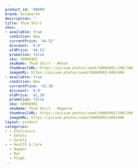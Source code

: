 ```yaml
---
product_id: '00689'
brand: Goldworth
description: ''
title: Thud Shirt
skus:
- available: true
  condition: New
  currentPrice: '44.52'
  discount: '0.0'
  oldPrice: '44.52'
  promotion: false
  sku: S0068901
  skuName: Thud Shirt - Wheat
  thumbnailURL: https://picsum.photos/seed/S0068901/300/300
  imageURL: https://picsum.photos/seed/S0068901/600/600
- available: true
  condition: New
  currentPrice: '41.36'
  discount: '0.0'
  oldPrice: '41.36'
  promotion: false
  sku: S0068902
  skuName: Thud Shirt - Magenta
  thumbnailURL: https://picsum.photos/seed/S0068902/300/300
  imageURL: https://picsum.photos/seed/S0068902/600/600
layout: product
categories:
- - Eletronics
  - Garply
  - Garply
- - Health & Care
  - Happor
  - Bar
  - Plugh
---
```

